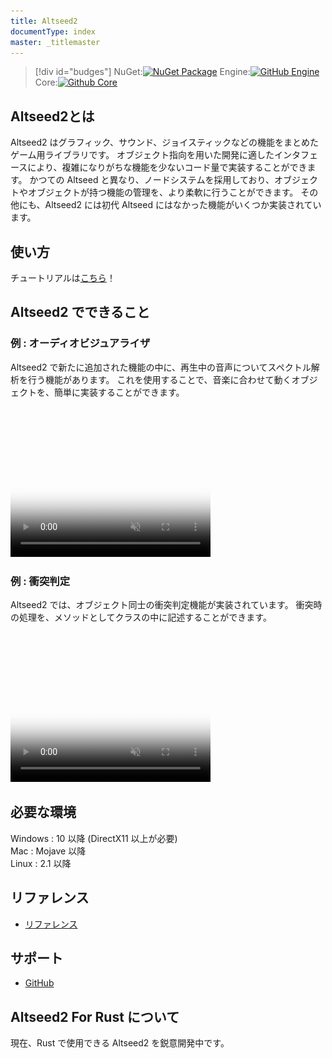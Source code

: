 ```yaml
---
title: Altseed2
documentType: index
master: _titlemaster
---
```


>[!div id="budges"]
>NuGet:[![NuGet Package](https://img.shields.io/nuget/vpre/Altseed2?color=darkgreen&logo=nuget&label=%20&style=plastic)](https://www.nuget.org/packages/Altseed2)
>Engine:[![GitHub Engine](https://img.shields.io/github/commits-since/altseed/Altseed2-csharp/2.0.0-beta2?include_prereleases&logo=github&color=blue&style=plastic)](https://github.com/altseed/Altseed2-csharp)
>Core:[![Github Core](https://img.shields.io/github/milestones/progress/altseed/Altseed2/1?color=orange&logo=github&style=plastic)](https://github.com/altseed/Altseed2)


## Altseed2とは

Altseed2 はグラフィック、サウンド、ジョイスティックなどの機能をまとめたゲーム用ライブラリです。
オブジェクト指向を用いた開発に適したインタフェースにより、複雑になりがちな機能を少ないコード量で実装することができます。
かつての Altseed と異なり、ノードシステムを採用しており、オブジェクトやオブジェクトが持つ機能の管理を、より柔軟に行うことができます。
その他にも、Altseed2 には初代 Altseed にはなかった機能がいくつか実装されています。

## 使い方

チュートリアルは[こちら](Tutorials/Chap0/index.md)！



## Altseed2 でできること

### 例 : オーディオビジュアライザ
Altseed2 で新たに追加された機能の中に、再生中の音声についてスペクトル解析を行う機能があります。
これを使用することで、音楽に合わせて動くオブジェクトを、簡単に実装することができます。

<video width="320" height="240" autoplay muted="true" loop="true" preload poster="Images/Spectrum.png">
  <source src="Images/Spectrum.mp4" type="video/mp4">
  <source src="Images/Spectrum.webm" type="video/webm">
  <img src="Images/Spectrum.png">
</video>

<!--[!code-csharp[Main](Src/Samples/AudioVisualizerDemonstration/AudioVisualizerDemonstration.cs)]-->

### 例 : 衝突判定
Altseed2 では、オブジェクト同士の衝突判定機能が実装されています。
衝突時の処理を、メソッドとしてクラスの中に記述することができます。

<video width="320" height="240" autoplay muted="true" loop="true" preload poster="Images/Collision.png">
  <source src="Images/Collision.mp4" type="video/mp4">
  <source src="Images/Collision.webm" type="video/webm">
  <img src="Images/Collision.png">
</video>

<!--[!code-csharp[Main](Src/Samples/CollisionDemonstration/CollisionDemonstration.cs)]-->

## 必要な環境
Windows : 10 以降 (DirectX11 以上が必要)  
Mac : Mojave 以降  
Linux : 2.1 以降

## リファレンス
- [リファレンス](xref:Altseed2)

## サポート
- [GitHub](https://github.com/altseed/Altseed2)

## Altseed2 For Rust について

現在、Rust で使用できる Altseed2 を鋭意開発中です。
